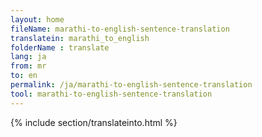 ```yaml
---
layout: home
fileName: marathi-to-english-sentence-translation
translatein: marathi_to_english
folderName : translate
lang: ja
from: mr
to: en
permalink: /ja/marathi-to-english-sentence-translation
tool: marathi-to-english-sentence-translation
---
```

{% include section/translateinto.html %}